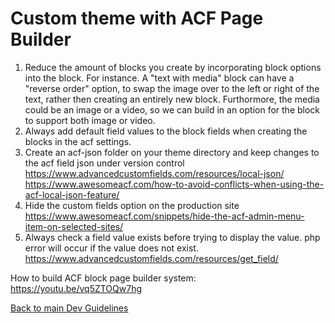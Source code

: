 # Custom theme with ACF Page Builder
1. Reduce the amount of blocks you create by incorporating block options into the block. For instance. A "text with media" block can have a "reverse order" option, to swap the image over to the left or right of the text, rather then creating an entirely new block. Furthormore, the media could be an image or a video, so we can build in an option for the block to support both image or video.
3. Always add default field values to the block fields when creating the blocks in the acf settings. 
4. Create an acf-json folder on your theme directory and keep changes to the acf field json under version control
https://www.advancedcustomfields.com/resources/local-json/
https://www.awesomeacf.com/how-to-avoid-conflicts-when-using-the-acf-local-json-feature/
1. Hide the custom fields option on the production site https://www.awesomeacf.com/snippets/hide-the-acf-admin-menu-item-on-selected-sites/
1. Always check a field value exists before trying to display the value. php error will occur if the value does not exist. https://www.advancedcustomfields.com/resources/get_field/

How to build ACF block page builder system:
https://youtu.be/vq5ZTOQw7hg


[Back to main Dev Guidelines](https://github.com/pixelstorm/coding_guidelines_custom_builds)
